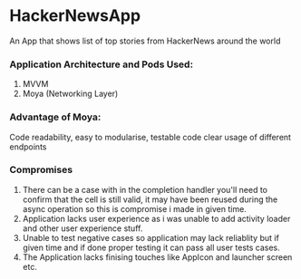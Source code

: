 # HackerNewsApp
An App that shows list of top stories from HackerNews around the world

### Application Architecture and Pods Used:
1. MVVM
3. Moya (Networking Layer)
### Advantage of Moya:
Code readability, easy to modularise, testable code clear usage of different endpoints

### Compromises
1. There can be a case with in the completion handler you'll need to confirm that the cell is still valid, it may have been reused during the async operation so this is compromise i made in given time.
2. Application lacks user experience as i was unable to add activity loader and other user experience stuff.
3. Unable to test negative cases so application may lack reliablity but if given time and if done proper testing it can pass all user tests cases.
4. The Application lacks finising touches like AppIcon and launcher screen etc.


